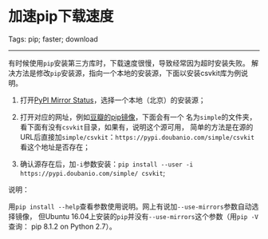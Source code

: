 # 加速pip下载速度
Tags: pip; faster; download

------

有时候使用`pip`安装第三方库时，下载速度很慢，导致经常因为超时安装失败。
解决方法是修改`pip`安装源，指向一个本地的安装源，下面以安装csvkit库为例说明。

1. 打开[PyPI Mirror Status](https://pypi-mirrors.org/)，选择一个本地（北京）的安装源；

1. 打开对应的网址，例如[豆瓣的pip镜像](https://pypi.douban.com/)，下面会有一个
   名为`simple`的文件夹，看下面有没有`csvkit`目录，如果有，说明这个源可用，
   简单的方法是在源的URL后直接加`simple/csvkit`：`https://pypi.doubanio.com/simple/csvkit`
   看这个地址是否存在；

1. 确认源存在后，加`-i`参数安装：`pip install --user -i https://pypi.doubanio.com/simple/ csvkit`;


说明：

用`pip install --help`查看参数使用说明。网上有说加`--use-mirrors`参数自动选择镜像，
但Ubuntu 16.04上安装的`pip`并没有`--use-mirrors`这个参数（用`pip -V`查询：
pip 8.1.2 on Python 2.7）。
